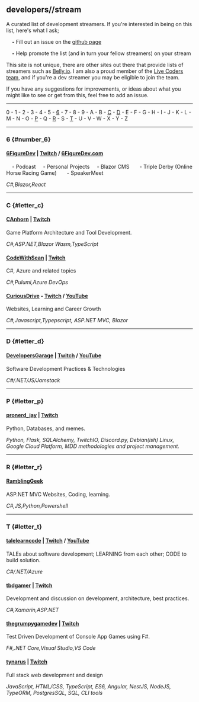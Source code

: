 ## developers//stream
A curated list of development streamers. If you're interested in being on this list, here's what I ask;

&nbsp;&nbsp;&nbsp;&nbsp;**-** Fill out an issue on the [github page](https://github.com/tbd-develop/developers.stream)

&nbsp;&nbsp;&nbsp;&nbsp;**-** Help promote the list (and in turn your fellow streamers) on your stream

This site is not unique, there are other sites out there that provide lists of streamers such as [Belly.io](https://belly.io/). I am also a proud member of the [Live Coders team](https://livecoders.dev/members), and if you're a dev streamer you may be eligible to join the team. 

If you have any suggestions for improvements, or ideas about what you might like to see or get from this, feel free to add an issue. 

---

0 - 1 - 2 - 3 - 4 - 5 - [6](#number_6) - 7 - 8 - 9 - A - B - [C](#letter_c) - [D](#letter_d) - E - F - G - H - I - J - K - L - M - N - O - [P](#letter_p) - Q - [R](#letter_r) - S - [T](#letter_t) - U - V - W - X - Y - Z 

---

### 6 {#number_6}

#### [**6FigureDev**](https://twitch.tv/6figuredev) | [Twitch](https://twitch.tv/6figuredev) / [6FigureDev.com](https://6figuredev.com)
&nbsp;&nbsp;&nbsp;&nbsp;- Podcast
&nbsp;&nbsp;&nbsp;&nbsp;- Personal Projects
&nbsp;&nbsp;&nbsp;&nbsp;- Blazor CMS
&nbsp;&nbsp;&nbsp;&nbsp;&nbsp;&nbsp;- Triple Derby (Online Horse Racing Game)
&nbsp;&nbsp;&nbsp;&nbsp;&nbsp;&nbsp;- SpeakerMeet

*C#,Blazor,React*

---
### C {#letter_c}

#### [**CAnhorn**](https://twitch.tv/canhorn) | [Twitch](https://twitch.tv/canhorn)
Game Platform Architecture and Tool Development. 

*C#,ASP.NET,Blazor Wasm,TypeScript* 

#### [**CodeWithSean**](https://twitch.tv/codewithsean) | [Twitch](https://twitch.tv/codewithsean)
C#, Azure and related topics 

*C#,Pulumi,Azure DevOps*

#### [**CuriousDrive**](https://twitch.tv/curiousdrive) - [Twitch](https://twitch.tv/curiousdrive) / [YouTube](https://www.youtube.com/c/curiousdrive)
Websites, Learning and Career Growth 

*C#,Javascript,Typepscript, ASP.NET MVC, Blazor*


---
### D {#letter_d}

#### [**DevelopersGarage**](https://twitch.tv/developersgarage) | [Twitch](https://twitch.tv/developersgarage) / [YouTube](https://www.youtube.com/channel/UCp7TjW2p43aNzkMEBYJ8inw)
Software Development Practices &amp; Technologies

*C#/.NET/JS/Jamstack*

---
### P {#letter_p}

#### [**pronerd_jay**](https://twitch.tv/pronerd_jay) | [Twitch](https://twitch.tv/pronerd_jay)
Python, Databases, and memes. 

*Python, Flask, SQLAlchemy, TwitchIO, Discord.py, Debian(ish) Linux, Google Cloud Platform, MDD methodologies and project management.*

---
### R {#letter_r}

#### [**RamblingGeek**](https://twitch.tv/ramblinggeek)
ASP.NET MVC Websites, Coding, learning. 

*C#,JS,Python,Powershell*


---
### T {#letter_t}

#### [**talelearncode**](https://twitch.tv/talelearncode) | [Twitch](https://twitch.tv/talelearncode) / [YouTube](https://www.youtube.com/channel/UChdTJpfJ_iIXw78bPm01MXQ)
TALEs about software development; LEARNING from each other; CODE to build solution.

*C#/.NET/Azure*

#### [**tbdgamer**](https://twitch.tv/tbdgamer) | [Twitch](https://twitch.tv/tbdgamer)
Development and discussion on development, architecture, best practices. 

*C#,Xamarin,ASP.NET*

#### [**thegrumpygamedev**](https://twitch.tv/thegrumpygamedev) | [Twitch](https://twitch.tv/thegrumpygamedev) 
Test Driven Development of Console App Games using F#. 

*F#,.NET Core,Visual Studio,VS Code*

#### [**tynarus**](https://twitch.tv/tynarus) | [Twitch](https://twitch.tv/tynarus)  
Full stack web development and design 

*JavaScript, HTML/CSS, TypeScript, ES6, Angular, NestJS, NodeJS, TypeORM, PostgresSQL, SQL, CLI tools*